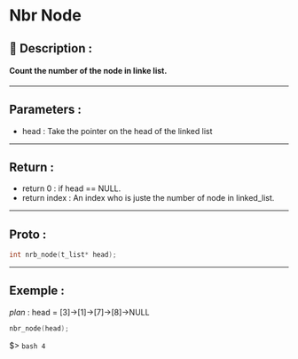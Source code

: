 # Nbr Node

## 📝 Description :
#### Count the number of the node in linke list.
---
## Parameters :
- head : Take the pointer on the head of the linked list
---
## Return :
- return 0 : if head == NULL.
- return index : An index who is juste the number of node in linked_list.
---
## Proto :

```c
int nrb_node(t_list* head);
```
---
## Exemple : 

*plan* :
head = [3]->[1]->[7]->[8]->NULL
```c
nbr_node(head);
```

$> ```bash 4 ```